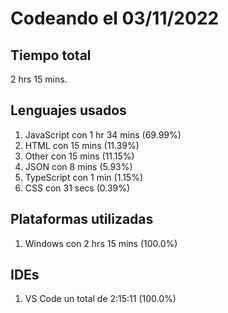 # Codeando el 03/11/2022

## Tiempo total
2 hrs 15 mins.

## Lenguajes usados
1. JavaScript con 1 hr 34 mins (69.99%)
1. HTML con 15 mins (11.39%)
1. Other con 15 mins (11.15%)
1. JSON con 8 mins (5.93%)
1. TypeScript con 1 min (1.15%)
1. CSS con 31 secs (0.39%)

## Plataformas utilizadas
1. Windows con 2 hrs 15 mins (100.0%)

## IDEs
1. VS Code un total de 2:15:11 (100.0%)
